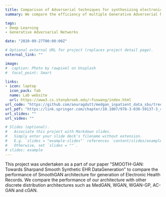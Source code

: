 ```yaml
---
title: Comparison of Adverserial techniques for synthesizing electronic health records - Data Management and Biomedical DataAnalytics Lab, SBU
summary: We compare the efficiency of multiple Generative Adverserial Networks frameworks such as GAN, AC-GAN and WGAN for generating discrete time-series of electronic health records on the MIMIC datase.

tags:
- Deep Learning
- Generative Adversarial Networks

date: "2020-09-27T00:00:00Z"

# Optional external URL for project (replaces project detail page).
external_link: ""

image: 
#  caption: Photo by rawpixel on Unsplash
#  focal_point: Smart

links:
- icon: laptop
  icon_pack: fab
  name: Lab website
  url: https://www3.cs.stonybrook.edu/~fuswang/index.html
url_code: "https://github.com/anuragdutt/medgan_inpatient_data_sbu/tree/master/src"
url_pdf: "https://link.springer.com/chapter/10.1007/978-3-030-59137-3_4"
url_slides: ""
url_video: ""

# Slides (optional).
#   Associate this project with Markdown slides.
#   Simply enter your slide deck's filename without extension.
#   E.g. `slides = "example-slides"` references `content/slides/example-slides.md`.
#   Otherwise, set `slides = ""`.
# slides: example
---
```

This project was undertaken as a part of our paper "SMOOTH-GAN: Towards Sharpand Smooth Synthetic EHR DataGeneration" to compare the performance of SmoothGAN architecture for generation of Electronic Health Records. We compare the performance of our architecture with other discrete distribution architectures such as MedGAN, WGAN, WGAN-GP, AC-GAN and cGAN.
